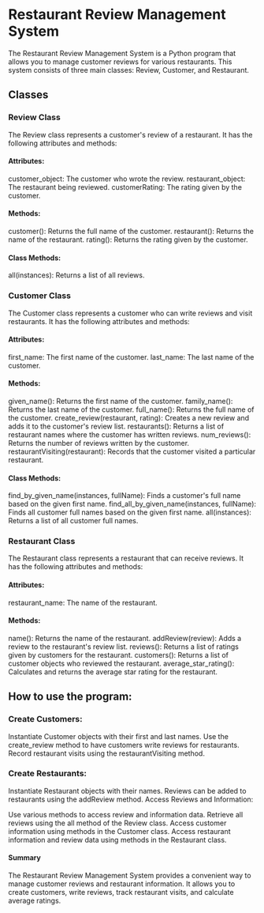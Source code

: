 # Restaurant Review Management System

The Restaurant Review Management System is a Python program that allows you to manage customer reviews for various restaurants. This system consists of three main classes: Review, Customer, and Restaurant.

## Classes

### Review Class

The Review class represents a customer's review of a restaurant. It has the following attributes and methods:

#### Attributes:

customer_object: The customer who wrote the review.
restaurant_object: The restaurant being reviewed.
customerRating: The rating given by the customer.

#### Methods:

customer(): Returns the full name of the customer.
restaurant(): Returns the name of the restaurant.
rating(): Returns the rating given by the customer.

#### Class Methods:

all(instances): Returns a list of all reviews.

### Customer Class

The Customer class represents a customer who can write reviews and visit restaurants. It has the following attributes and methods:

#### Attributes:

first_name: The first name of the customer.
last_name: The last name of the customer.

#### Methods:

given_name(): Returns the first name of the customer.
family_name(): Returns the last name of the customer.
full_name(): Returns the full name of the customer.
create_review(restaurant, rating): Creates a new review and adds it to the customer's review list.
restaurants(): Returns a list of restaurant names where the customer has written reviews.
num_reviews(): Returns the number of reviews written by the customer.
restaurantVisiting(restaurant): Records that the customer visited a particular restaurant.

#### Class Methods:

find_by_given_name(instances, fullName): Finds a customer's full name based on the given first name.
find_all_by_given_name(instances, fullName): Finds all customer full names based on the given first name.
all(instances): Returns a list of all customer full names.

### Restaurant Class

The Restaurant class represents a restaurant that can receive reviews. It has the following attributes and methods:

#### Attributes:

restaurant_name: The name of the restaurant.

#### Methods:

name(): Returns the name of the restaurant.
addReview(review): Adds a review to the restaurant's review list.
reviews(): Returns a list of ratings given by customers for the restaurant.
customers(): Returns a list of customer objects who reviewed the restaurant.
average_star_rating(): Calculates and returns the average star rating for the restaurant.

## How to use the program:

### Create Customers:

Instantiate Customer objects with their first and last names.
Use the create_review method to have customers write reviews for restaurants.
Record restaurant visits using the restaurantVisiting method.

### Create Restaurants:

Instantiate Restaurant objects with their names.
Reviews can be added to restaurants using the addReview method.
Access Reviews and Information:

Use various methods to access review and information data.
Retrieve all reviews using the all method of the Review class.
Access customer information using methods in the Customer class.
Access restaurant information and review data using methods in the Restaurant class.

#### Summary

The Restaurant Review Management System provides a convenient way to manage customer reviews and restaurant information. It allows you to create customers, write reviews, track restaurant visits, and calculate average ratings.

